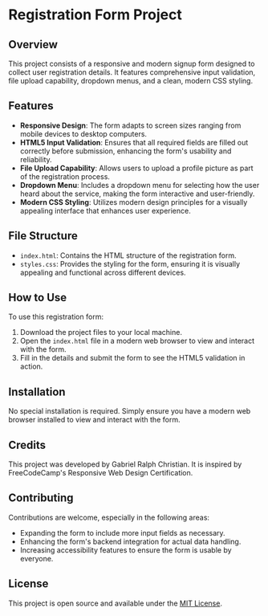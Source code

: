 # Registration Form Project

## Overview

This project consists of a responsive and modern signup form designed to collect user registration details. It features comprehensive input validation, file upload capability, dropdown menus, and a clean, modern CSS styling.

## Features

- **Responsive Design**: The form adapts to screen sizes ranging from mobile devices to desktop computers.
- **HTML5 Input Validation**: Ensures that all required fields are filled out correctly before submission, enhancing the form's usability and reliability.
- **File Upload Capability**: Allows users to upload a profile picture as part of the registration process.
- **Dropdown Menu**: Includes a dropdown menu for selecting how the user heard about the service, making the form interactive and user-friendly.
- **Modern CSS Styling**: Utilizes modern design principles for a visually appealing interface that enhances user experience.

## File Structure

- `index.html`: Contains the HTML structure of the registration form.
- `styles.css`: Provides the styling for the form, ensuring it is visually appealing and functional across different devices.

## How to Use

To use this registration form:

1. Download the project files to your local machine.
2. Open the `index.html` file in a modern web browser to view and interact with the form.
3. Fill in the details and submit the form to see the HTML5 validation in action.

## Installation

No special installation is required. Simply ensure you have a modern web browser installed to view and interact with the form.

## Credits
This project was developed by Gabriel Ralph Christian. It is inspired by FreeCodeCamp's Responsive Web Design Certification.

## Contributing

Contributions are welcome, especially in the following areas:

- Expanding the form to include more input fields as necessary.
- Enhancing the form's backend integration for actual data handling.
- Increasing accessibility features to ensure the form is usable by everyone.

## License

This project is open source and available under the [MIT License](https://opensource.org/licenses/MIT).
